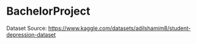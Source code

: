 # BachelorProject
Dataset Source: https://www.kaggle.com/datasets/adilshamim8/student-depression-dataset
